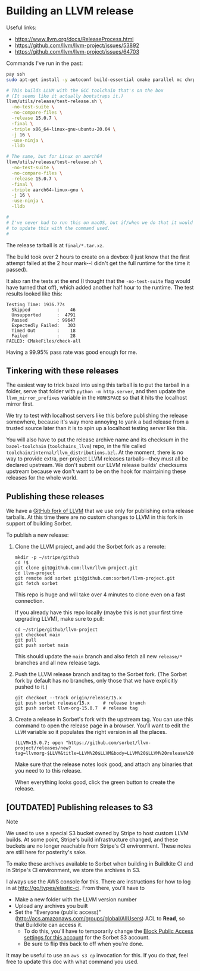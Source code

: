 # Building an LLVM release

Useful links:

- <https://www.llvm.org/docs/ReleaseProcess.html>
- <https://github.com/llvm/llvm-project/issues/53892>
- <https://github.com/llvm/llvm-project/issues/64703>

Commands I've run in the past:

```bash
pay ssh
sudo apt-get install -y autoconf build-essential cmake parallel mc chrpath ninja

# This builds LLVM with the GCC toolchain that's on the box
# (It seems like it actually bootstraps it.)
llvm/utils/release/test-release.sh \
  -no-test-suite \
  -no-compare-files \
  -release 15.0.7 \
  -final \
  -triple x86_64-linux-gnu-ubuntu-20.04 \
  -j 16 \
  -use-ninja \
  -lldb

# The same, but for Linux on aarch64
llvm/utils/release/test-release.sh \
  -no-test-suite \
  -no-compare-files \
  -release 15.0.7 \
  -final \
  -triple aarch64-linux-gnu \
  -j 16 \
  -use-ninja \
  -lldb

#
# I've never had to run this on macOS, but if/when we do that it would be good
# to update this with the command used.
#
```

The release tarball is at `final/*.tar.xz`.

The build took over 2 hours to create on a devbox (I just know that the first
attempt failed at the 2 hour mark--I didn't get the full runtime for the time it
passed).

It also ran the tests at the end (I thought that the `-no-test-suite` flag would
have turned that off), which added another half hour to the runtime. The test
results looked like this:

```
Testing Time: 1936.77s
  Skipped          :    46
  Unsupported      :  4791
  Passed           : 99647
  Expectedly Failed:   303
  Timed Out        :    18
  Failed           :    28
FAILED: CMakeFiles/check-all
```

Having a 99.95% pass rate was good enough for me.

## Tinkering with these releases

The easiest way to trick bazel into using this tarball is to put the tarball in
a folder, serve that folder with `python -m http.server`, and then update the
`llvm_mirror_prefixes` variable in the `WORKSPACE` so that it hits the localhost
mirror first.

We try to test with localhost servers like this before publishing the release
somewhere, because it's way more annoying to yank a bad release from a trusted
source later than it is to spin up a localhost testing server like this.

You will also have to put the release archive name and its checksum in the
`bazel-toolchain` (`toolchains_llvm`) repo, in the file called
`toolchain/internal/llvm_distributions.bzl`. At the moment, there is no way to
provide extra, per-project LLVM releases tarballs—they must all be declared
upstream. We don't submit our LLVM release builds' checksums upstream because we
don't want to be on the hook for maintaining these releases for the whole world.

## Publishing these releases

We have a [GitHub fork of LLVM](https://github.com/sorbet/llvm-project) that we
use only for publishing extra release tarballs. At this time there are no custom
changes to LLVM in this fork in support of building Sorbet.

To publish a new release:

1.  Clone the LLVM project, and add the Sorbet fork as a remote:

    ```
    mkdir -p ~/stripe/github
    cd !$
    git clone git@github.com:llvm/llvm-project.git
    cd llvm-project
    git remote add sorbet git@github.com:sorbet/llvm-project.git
    git fetch sorbet
    ```

    This repo is huge and will take over 4 minutes to clone even on a fast
    connection.

    If you already have this repo locally (maybe this is not your first time
    upgrading LLVM), make sure to pull:

    ```
    cd ~/stripe/github/llvm-project
    git checkout main
    git pull
    git push sorbet main
    ```

    This should update the `main` branch and also fetch all new `release/*`
    branches and all new release tags.

1.  Push the LLVM release branch and tag to the Sorbet fork. (The Sorbet fork by
    default has no branches, only those that we have explicitly pushed to it.)

    ```
    git checkout --track origin/release/15.x
    git push sorbet release/15.x     # release branch
    git push sorbet llvm-org-15.0.7  # release tag
    ```

1.  Create a release in Sorbet's fork with the upstream tag.
    You can use this command to open the release page in a browser. You'll want
    to edit the `LLVM` variable so it populates the right version in all the
    places.

    ```
    (LLVM=15.0.7; open "https://github.com/sorbet/llvm-project/releases/new?tag=llvmorg-$LLVM&title=LLVM%20$LLVM&body=LLVM%20$LLVM%20release%20builds%20created%20by%20the%20Sorbet%20team,%20for%20use%20when%20building%20Sorbet")
    ```

    Make sure that the release notes look good, and attach any binaries that you
    need to to this release.

    When everything looks good, click the green button to create the release.

## [OUTDATED] Publishing releases to S3

> [!NOTE]
>
> We used to use a special S3 bucket owned by Stripe to host custom LLVM builds.
> At some point, Stripe's build infrastructure changed, and these buckets are no
> longer reachable from Stripe's CI environment. These notes are still here for
> posterity's sake.

To make these archives available to Sorbet when building in Buildkite CI and in
Stripe's CI environment, we store the archives in S3.

I always use the AWS console for this. There are instructions for how to log in
at <http://go/types/elastic-ci>. From there, you'll have to

- Make a new folder with the LLVM version number
- Upload any archives you built
- Set the "Everyone (public access)"
  (http://acs.amazonaws.com/groups/global/AllUsers) ACL to **Read**, so that
  Buildkite can access it.
  - To do this, you'll have to temporarily change the [Block Public Access
    settings for this
    account](https://us-west-2.console.aws.amazon.com/s3/settings?region=us-west-2&bucketType=general)
    for the Sorbet S3 account.
  - Be sure to flip this back to off when you're done.

It may be useful to use an `aws s3 cp` invocation for this. If you do that, feel
free to update this doc with what command you used.
